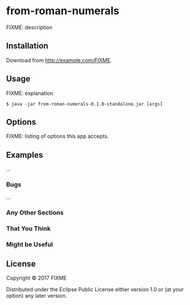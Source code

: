 # from-roman-numerals

FIXME: description

## Installation

Download from http://example.com/FIXME.

## Usage

FIXME: explanation

    $ java -jar from-roman-numerals-0.1.0-standalone.jar [args]

## Options

FIXME: listing of options this app accepts.

## Examples

...

### Bugs

...

### Any Other Sections
### That You Think
### Might be Useful

## License

Copyright © 2017 FIXME

Distributed under the Eclipse Public License either version 1.0 or (at
your option) any later version.
